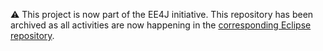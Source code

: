 ⚠️ This project is now part of the EE4J initiative. This repository has been archived as all activities are now happening in the [corresponding Eclipse repository](https://github.com/eclipse-ee4j/websocket-api).
